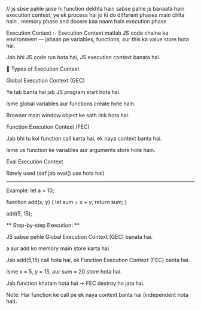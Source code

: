// js sbse pahle jaise hi function dekhta hain sabse pahle js banaata hain execution context, ye ek process hai jo ki do different phases main chlta hain , memory phase and doosre kaa naam hain execution phase 

Execution Context :- Execution Context matlab JS code chalne ka environment —
jahaan pe variables, functions, aur this ka value store hota hai.

Jab bhi JS code run hota hai, JS execution context banata hai.

🔸 Types of Execution Context

Global Execution Context (GEC)

Ye tab banta hai jab JS program start hota hai.

Isme global variables aur functions create hote hain.

Browser main window object ke sath link hota hai.

Function Execution Context (FEC)

Jab bhi tu koi function call karta hai, ek naya context banta hai.

Isme us function ke variables aur arguments store hote hain.

Eval Execution Context

Rarely used (sirf jab eval() use hota hai)

--------------------------------------------------------------------------------------------------------------------------------------------------------------------------------------
Example:
let a = 10;

function add(x, y) {
    let sum = x + y;
    return sum;
}

add(5, 15);


** Step-by-step Execution:  **

JS sabse pehle Global Execution Context (GEC) banata hai.

a aur add ko memory main store karta hai.

Jab add(5,15) call hota hai, ek Function Execution Context (FEC) banta hai.

Isme x = 5, y = 15, aur sum = 20 store hota hai.

Jab function khatam hota hai → FEC destroy ho jata hai.

Note: Har function ke call pe ek naya context banta hai (independent hota hai).